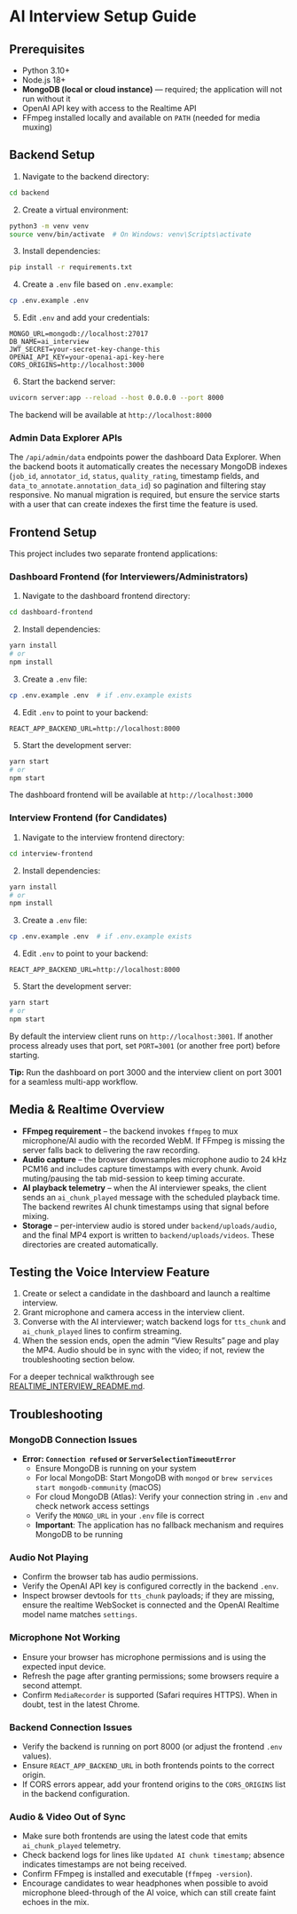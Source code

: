 # AI Interview Setup Guide

## Prerequisites

- Python 3.10+
- Node.js 18+
- **MongoDB (local or cloud instance)** — required; the application will not run without it
- OpenAI API key with access to the Realtime API
- FFmpeg installed locally and available on `PATH` (needed for media muxing)

## Backend Setup

1. Navigate to the backend directory:
```bash
cd backend
```

2. Create a virtual environment:
```bash
python3 -m venv venv
source venv/bin/activate  # On Windows: venv\Scripts\activate
```

3. Install dependencies:
```bash
pip install -r requirements.txt
```

4. Create a `.env` file based on `.env.example`:
```bash
cp .env.example .env
```

5. Edit `.env` and add your credentials:
```env
MONGO_URL=mongodb://localhost:27017
DB_NAME=ai_interview
JWT_SECRET=your-secret-key-change-this
OPENAI_API_KEY=your-openai-api-key-here
CORS_ORIGINS=http://localhost:3000
```

6. Start the backend server:
```bash
uvicorn server:app --reload --host 0.0.0.0 --port 8000
```

The backend will be available at `http://localhost:8000`

### Admin Data Explorer APIs

The `/api/admin/data` endpoints power the dashboard Data Explorer. When the backend boots it automatically creates the necessary MongoDB indexes (`job_id`, `annotator_id`, `status`, `quality_rating`, timestamp fields, and `data_to_annotate.annotation_data_id`) so pagination and filtering stay responsive. No manual migration is required, but ensure the service starts with a user that can create indexes the first time the feature is used.

## Frontend Setup

This project includes two separate frontend applications:

### Dashboard Frontend (for Interviewers/Administrators)

1. Navigate to the dashboard frontend directory:
```bash
cd dashboard-frontend
```

2. Install dependencies:
```bash
yarn install
# or
npm install
```

3. Create a `.env` file:
```bash
cp .env.example .env  # if .env.example exists
```

4. Edit `.env` to point to your backend:
```env
REACT_APP_BACKEND_URL=http://localhost:8000
```

5. Start the development server:
```bash
yarn start
# or
npm start
```

The dashboard frontend will be available at `http://localhost:3000`

### Interview Frontend (for Candidates)

1. Navigate to the interview frontend directory:
```bash
cd interview-frontend
```

2. Install dependencies:
```bash
yarn install
# or
npm install
```

3. Create a `.env` file:
```bash
cp .env.example .env  # if .env.example exists
```

4. Edit `.env` to point to your backend:
```env
REACT_APP_BACKEND_URL=http://localhost:8000
```

5. Start the development server:
```bash
yarn start
# or
npm start
```

By default the interview client runs on `http://localhost:3001`. If another process already uses that port, set `PORT=3001` (or another free port) before starting.

**Tip:** Run the dashboard on port 3000 and the interview client on port 3001 for a seamless multi-app workflow.

## Media & Realtime Overview

- **FFmpeg requirement** – the backend invokes `ffmpeg` to mux microphone/AI audio with the recorded WebM. If FFmpeg is missing the server falls back to delivering the raw recording.
- **Audio capture** – the browser downsamples microphone audio to 24 kHz PCM16 and includes capture timestamps with every chunk. Avoid muting/pausing the tab mid-session to keep timing accurate.
- **AI playback telemetry** – when the AI interviewer speaks, the client sends an `ai_chunk_played` message with the scheduled playback time. The backend rewrites AI chunk timestamps using that signal before mixing.
- **Storage** – per-interview audio is stored under `backend/uploads/audio`, and the final MP4 export is written to `backend/uploads/videos`. These directories are created automatically.

## Testing the Voice Interview Feature

1. Create or select a candidate in the dashboard and launch a realtime interview.
2. Grant microphone and camera access in the interview client.
3. Converse with the AI interviewer; watch backend logs for `tts_chunk` and `ai_chunk_played` lines to confirm streaming.
4. When the session ends, open the admin “View Results” page and play the MP4. Audio should be in sync with the video; if not, review the troubleshooting section below.

For a deeper technical walkthrough see [REALTIME_INTERVIEW_README.md](./REALTIME_INTERVIEW_README.md).

## Troubleshooting

### MongoDB Connection Issues
- **Error: `Connection refused` or `ServerSelectionTimeoutError`**
  - Ensure MongoDB is running on your system
  - For local MongoDB: Start MongoDB with `mongod` or `brew services start mongodb-community` (macOS)
  - For cloud MongoDB (Atlas): Verify your connection string in `.env` and check network access settings
  - Verify the `MONGO_URL` in your `.env` file is correct
  - **Important**: The application has no fallback mechanism and requires MongoDB to be running

### Audio Not Playing
- Confirm the browser tab has audio permissions.
- Verify the OpenAI API key is configured correctly in the backend `.env`.
- Inspect browser devtools for `tts_chunk` payloads; if they are missing, ensure the realtime WebSocket is connected and the OpenAI Realtime model name matches `settings`.

### Microphone Not Working
- Ensure your browser has microphone permissions and is using the expected input device.
- Refresh the page after granting permissions; some browsers require a second attempt.
- Confirm `MediaRecorder` is supported (Safari requires HTTPS). When in doubt, test in the latest Chrome.

### Backend Connection Issues
- Verify the backend is running on port 8000 (or adjust the frontend `.env` values).
- Ensure `REACT_APP_BACKEND_URL` in both frontends points to the correct origin.
- If CORS errors appear, add your frontend origins to the `CORS_ORIGINS` list in the backend configuration.

### Audio & Video Out of Sync
- Make sure both frontends are using the latest code that emits `ai_chunk_played` telemetry.
- Check backend logs for lines like `Updated AI chunk timestamp`; absence indicates timestamps are not being received.
- Confirm FFmpeg is installed and executable (`ffmpeg -version`).
- Encourage candidates to wear headphones when possible to avoid microphone bleed-through of the AI voice, which can still create faint echoes in the mix.

